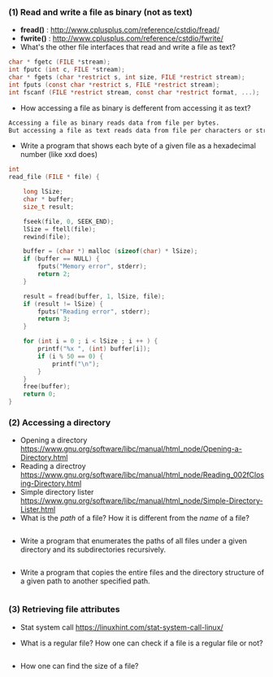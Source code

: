 ### (1) Read and write a file as binary (not as text)

+ __fread()__ : <http://www.cplusplus.com/reference/cstdio/fread/>  
+ __fwrite()__ : <http://www.cplusplus.com/reference/cstdio/fwrite/>  
+ What's the other file interfaces that read and write a file as text?
```C
char * fgetc (FILE *stream);
int fputc (int c, FILE *stream);
char * fgets (char *restrict s, int size, FILE *restrict stream);
int fputs (const char *restrict s, FILE *restrict stream);
int fscanf (FILE *restrict stream, const char *restrict format, ...);
```

+ How accessing a file as binary is defferent from accessing it as text?  
```markdown
Accessing a file as binary reads data from file per bytes.
But accessing a file as text reads data from file per characters or strings.
```
+ Write a program that shows each byte of a given file as a hexadecimal number (like xxd does)  
```C
int
read_file (FILE * file) {

    long lSize;
    char * buffer;
    size_t result;

    fseek(file, 0, SEEK_END);
    lSize = ftell(file);
    rewind(file);

    buffer = (char *) malloc (sizeof(char) * lSize);
    if (buffer == NULL) {
        fputs("Memory error", stderr);
        return 2;
    }

    result = fread(buffer, 1, lSize, file);
    if (result != lSize) {
        fputs("Reading error", stderr);
        return 3;
    }

    for (int i = 0 ; i < lSize ; i ++ ) {
        printf("%x ", (int) buffer[i]);
        if (i % 50 == 0) {
            printf("\n");
        }
    }
    free(buffer);
    return 0;
}
```

### (2) Accessing a directory
+ Opening a directory  <https://www.gnu.org/software/libc/manual/html_node/Opening-a-Directory.html>
+ Reading a directroy  <https://www.gnu.org/software/libc/manual/html_node/Reading_002fClosing-Directory.html>  
+ Simple directory lister  <https://www.gnu.org/software/libc/manual/html_node/Simple-Directory-Lister.html>  
+ What is the _path_ of a file? How it is different from the _name_ of a file?  
```markdown

```
+ Write a program that enumerates the paths of all files under a given directory and its subdirectories recursively.  
```markdown

```
+ Write a program that copies the entire files and the directory structure of a given path to another specified path.  
```markdown

```
### (3) Retrieving file attributes  
+ Stat system call  <https://linuxhint.com/stat-system-call-linux/>    

+ What is a regular file? How one can check if a file is a regular file or not?    
```markdown

```
+ How one can find the size of a file?    
```markdown

```